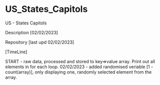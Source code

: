 # US_States_Capitols
US - States Capitols

Description [02/02/2023]

Repository
[last upd 02/02/2023] 

[TimeLine]


START       - raw data, processed and stored to key=>value array. Print out all elements in for each loop.
02/02/2023  - added randomised veriable [1 - count(array)], only displaying one, randomly selected element from the array.
